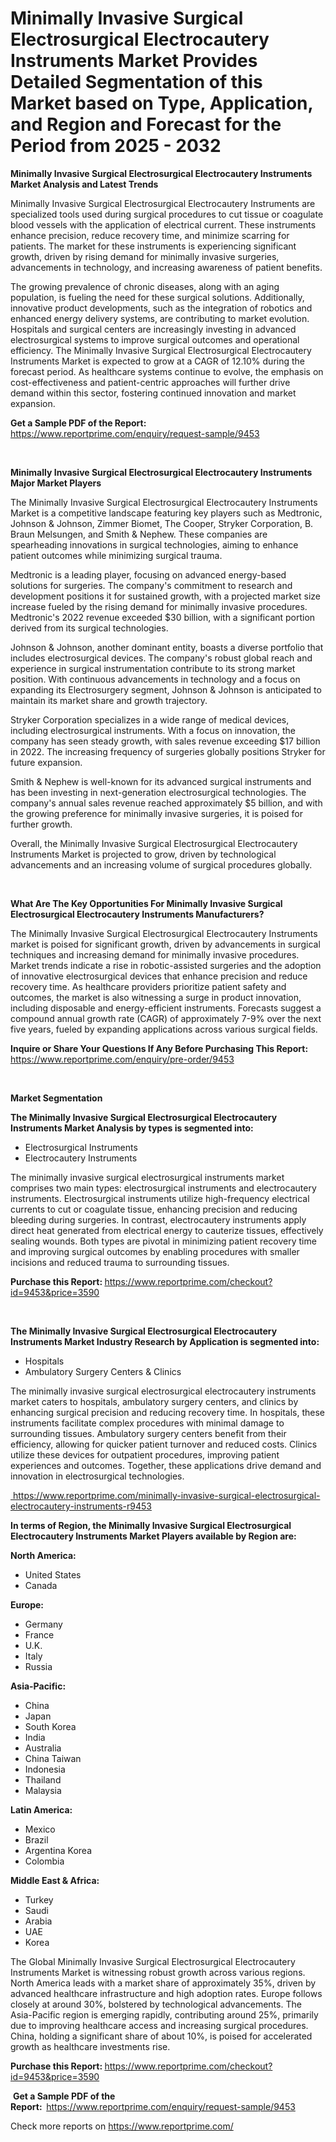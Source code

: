 <p><h1>Minimally Invasive Surgical Electrosurgical Electrocautery Instruments Market Provides Detailed Segmentation of this Market based on Type, Application, and Region and Forecast for the Period from 2025 - 2032</h1></p><p><strong>Minimally Invasive Surgical Electrosurgical Electrocautery Instruments Market Analysis and Latest Trends</strong></p>
<p><p>Minimally Invasive Surgical Electrosurgical Electrocautery Instruments are specialized tools used during surgical procedures to cut tissue or coagulate blood vessels with the application of electrical current. These instruments enhance precision, reduce recovery time, and minimize scarring for patients. The market for these instruments is experiencing significant growth, driven by rising demand for minimally invasive surgeries, advancements in technology, and increasing awareness of patient benefits.</p><p>The growing prevalence of chronic diseases, along with an aging population, is fueling the need for these surgical solutions. Additionally, innovative product developments, such as the integration of robotics and enhanced energy delivery systems, are contributing to market evolution. Hospitals and surgical centers are increasingly investing in advanced electrosurgical systems to improve surgical outcomes and operational efficiency. The Minimally Invasive Surgical Electrosurgical Electrocautery Instruments Market is expected to grow at a CAGR of 12.10% during the forecast period. As healthcare systems continue to evolve, the emphasis on cost-effectiveness and patient-centric approaches will further drive demand within this sector, fostering continued innovation and market expansion.</p></p>
<p><strong>Get a Sample PDF of the Report:&nbsp;</strong> <a href="https://www.reportprime.com/enquiry/request-sample/9453?utm_campaign=2325&utm_medium=2&utm_source=Github&utm_content=ia&utm_term=20032025&utm_id=minimally-invasive-surgical-electrosurgical-electrocautery-instruments">https://www.reportprime.com/enquiry/request-sample/9453</a></p>
<p>&nbsp;</p>
<p><strong>Minimally Invasive Surgical Electrosurgical Electrocautery Instruments Major Market Players</strong></p>
<p><p>The Minimally Invasive Surgical Electrosurgical Electrocautery Instruments Market is a competitive landscape featuring key players such as Medtronic, Johnson & Johnson, Zimmer Biomet, The Cooper, Stryker Corporation, B. Braun Melsungen, and Smith & Nephew. These companies are spearheading innovations in surgical technologies, aiming to enhance patient outcomes while minimizing surgical trauma.</p><p>Medtronic is a leading player, focusing on advanced energy-based solutions for surgeries. The company's commitment to research and development positions it for sustained growth, with a projected market size increase fueled by the rising demand for minimally invasive procedures. Medtronic's 2022 revenue exceeded $30 billion, with a significant portion derived from its surgical technologies.</p><p>Johnson & Johnson, another dominant entity, boasts a diverse portfolio that includes electrosurgical devices. The company's robust global reach and experience in surgical instrumentation contribute to its strong market position. With continuous advancements in technology and a focus on expanding its Electrosurgery segment, Johnson & Johnson is anticipated to maintain its market share and growth trajectory.</p><p>Stryker Corporation specializes in a wide range of medical devices, including electrosurgical instruments. With a focus on innovation, the company has seen steady growth, with sales revenue exceeding $17 billion in 2022. The increasing frequency of surgeries globally positions Stryker for future expansion.</p><p>Smith & Nephew is well-known for its advanced surgical instruments and has been investing in next-generation electrosurgical technologies. The company's annual sales revenue reached approximately $5 billion, and with the growing preference for minimally invasive surgeries, it is poised for further growth.</p><p>Overall, the Minimally Invasive Surgical Electrosurgical Electrocautery Instruments Market is projected to grow, driven by technological advancements and an increasing volume of surgical procedures globally.</p></p>
<p>&nbsp;</p>
<p><strong>What Are The Key Opportunities For Minimally Invasive Surgical Electrosurgical Electrocautery Instruments Manufacturers?</strong></p>
<p><p>The Minimally Invasive Surgical Electrosurgical Electrocautery Instruments market is poised for significant growth, driven by advancements in surgical techniques and increasing demand for minimally invasive procedures. Market trends indicate a rise in robotic-assisted surgeries and the adoption of innovative electrosurgical devices that enhance precision and reduce recovery time. As healthcare providers prioritize patient safety and outcomes, the market is also witnessing a surge in product innovation, including disposable and energy-efficient instruments. Forecasts suggest a compound annual growth rate (CAGR) of approximately 7-9% over the next five years, fueled by expanding applications across various surgical fields.</p></p>
<p><strong>Inquire or Share Your Questions If Any Before Purchasing This Report:</strong> <a href="https://www.reportprime.com/enquiry/pre-order/9453?utm_campaign=2325&utm_medium=2&utm_source=Github&utm_content=ia&utm_term=20032025&utm_id=minimally-invasive-surgical-electrosurgical-electrocautery-instruments">https://www.reportprime.com/enquiry/pre-order/9453</a></p>
<p>&nbsp;</p>
<p><strong>Market Segmentation</strong></p>
<p><strong>The Minimally Invasive Surgical Electrosurgical Electrocautery Instruments Market Analysis by types is segmented into:</strong></p>
<p><ul><li>Electrosurgical Instruments</li><li>Electrocautery Instruments</li></ul></p>
<p><p>The minimally invasive surgical electrosurgical instruments market comprises two main types: electrosurgical instruments and electrocautery instruments. Electrosurgical instruments utilize high-frequency electrical currents to cut or coagulate tissue, enhancing precision and reducing bleeding during surgeries. In contrast, electrocautery instruments apply direct heat generated from electrical energy to cauterize tissues, effectively sealing wounds. Both types are pivotal in minimizing patient recovery time and improving surgical outcomes by enabling procedures with smaller incisions and reduced trauma to surrounding tissues.</p></p>
<p><strong>Purchase this Report:&nbsp;</strong><a href="https://www.reportprime.com/checkout?id=9453&price=3590&utm_campaign=2325&utm_medium=2&utm_source=Github&utm_content=ia&utm_term=20032025&utm_id=minimally-invasive-surgical-electrosurgical-electrocautery-instruments">https://www.reportprime.com/checkout?id=9453&price=3590</a></p>
<p>&nbsp;</p>
<p><strong>The Minimally Invasive Surgical Electrosurgical Electrocautery Instruments Market Industry Research by Application is segmented into:</strong></p>
<p><ul><li>Hospitals</li><li>Ambulatory Surgery Centers & Clinics</li></ul></p>
<p><p>The minimally invasive surgical electrosurgical electrocautery instruments market caters to hospitals, ambulatory surgery centers, and clinics by enhancing surgical precision and reducing recovery time. In hospitals, these instruments facilitate complex procedures with minimal damage to surrounding tissues. Ambulatory surgery centers benefit from their efficiency, allowing for quicker patient turnover and reduced costs. Clinics utilize these devices for outpatient procedures, improving patient experiences and outcomes. Together, these applications drive demand and innovation in electrosurgical technologies.</p></p>
<p><a href="https://www.reportprime.com/minimally-invasive-surgical-electrosurgical-electrocautery-instruments-r9453?utm_campaign=2325&utm_medium=2&utm_source=Github&utm_content=ia&utm_term=20032025&utm_id=minimally-invasive-surgical-electrosurgical-electrocautery-instruments">&nbsp;https://www.reportprime.com/minimally-invasive-surgical-electrosurgical-electrocautery-instruments-r9453</a></p>
<p><strong>In terms of Region, the Minimally Invasive Surgical Electrosurgical Electrocautery Instruments Market Players available by Region are:</strong></p>
<p>
    <p> <strong> North America: </strong>
        <ul>
            <li>United States</li>
            <li>Canada</li>
        </ul>
        </p> 
    <p> <strong> Europe: </strong>
        <ul>
            <li>Germany</li>
            <li>France</li>
            <li>U.K.</li>
            <li>Italy</li>
            <li>Russia</li>
        </ul>
        </p> 
    <p> <strong> Asia-Pacific: </strong>
        <ul>
            <li>China</li>
            <li>Japan</li>
            <li>South Korea</li>
            <li>India</li>
            <li>Australia</li>
            <li>China Taiwan</li>
            <li>Indonesia</li>
            <li>Thailand</li>
            <li>Malaysia</li>
        </ul>
        </p> 
    <p> <strong> Latin America: </strong>
        <ul>
            <li>Mexico</li>
            <li>Brazil</li>
            <li>Argentina Korea</li>
            <li>Colombia</li>
        </ul>
        </p> 
    <p> <strong> Middle East & Africa: </strong>
        <ul>
            <li>Turkey</li>
            <li>Saudi</li>
            <li>Arabia</li>
            <li>UAE</li>
            <li>Korea</li>
        </ul>
    </p>
    </p>
<p><p>The Global Minimally Invasive Surgical Electrosurgical Electrocautery Instruments Market is witnessing robust growth across various regions. North America leads with a market share of approximately 35%, driven by advanced healthcare infrastructure and high adoption rates. Europe follows closely at around 30%, bolstered by technological advancements. The Asia-Pacific region is emerging rapidly, contributing around 25%, primarily due to improving healthcare access and increasing surgical procedures. China, holding a significant share of about 10%, is poised for accelerated growth as healthcare investments rise.</p></p>
<p><strong>Purchase this Report: </strong><a href="https://www.reportprime.com/checkout?id=9453&price=3590&utm_campaign=2325&utm_medium=2&utm_source=Github&utm_content=ia&utm_term=20032025&utm_id=minimally-invasive-surgical-electrosurgical-electrocautery-instruments">https://www.reportprime.com/checkout?id=9453&price=3590</a></p>
<p>&nbsp;<strong>Get a Sample PDF of the Report:&nbsp;&nbsp;</strong><a href="https://www.reportprime.com/enquiry/request-sample/9453?utm_campaign=2325&utm_medium=2&utm_source=Github&utm_content=ia&utm_term=20032025&utm_id=minimally-invasive-surgical-electrosurgical-electrocautery-instruments">https://www.reportprime.com/enquiry/request-sample/9453</a></p>
<p><strong></strong></p>
<p>Check more reports on <a href="https://www.reportprime.com/?utm_campaign=2325&utm_medium=2&utm_source=Github&utm_content=ia&utm_term=20032025&utm_id=minimally-invasive-surgical-electrosurgical-electrocautery-instruments">https://www.reportprime.com/</a></p>
